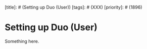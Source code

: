 [title]: # (Setting up Duo (User))
[tags]: # (XXX)
[priority]: # (1896)
# Setting up Duo (User)
Something here.
